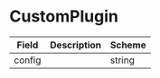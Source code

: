 # CustomPlugin




| Field | Description | Scheme |
| ----- | ----------- | ------ |
| config |  | string |

